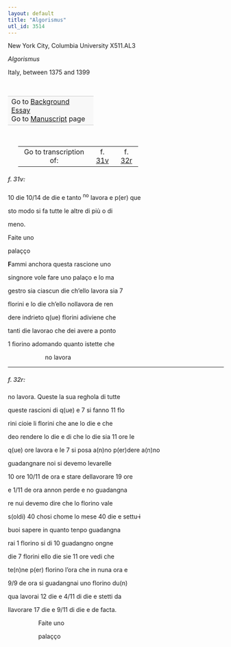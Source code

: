 ```yaml
---
layout: default
title: "Algorismus"
utl_id: 3514
---
```



New York City, Columbia University X511.AL3


*Algorismus*


Italy, between 1375 and 1399


 

<table border="0.5" cellpadding="1" cellspacing="1" style="width: 200px; background-color:#F8F8F8;"><tbody style="border-color:#ccc"><tr style="border-color:#ccc"><td>Go to <a href="{{ site.baseurl }}/essay/307" target="_blank">Background Essay</a><br />
			Go to <a href="{{ site.baseurl }}/www/record.html?id=307" target="_blank">Manuscript</a> page</td>
</tr></tbody></table>
 


<table border="0.5" cellpadding="1" cellspacing="1" style="width: 280px; margin-left:.25in;"><tbody><tr style="border-color:#B3B6B7"><td style="text-align:center">Go to transcription of:</td>
<td style="text-align:center">f. <a href="#1">31v</a></td>
<td style="text-align:center">f. <a href="#2">32r</a></td>
</tr></tbody></table>
<h5 id="1" style="color:#555;">f. 31v:</h5>

10 die 10/14 de die e tanto <sup>no</sup> lavora e p(er) que


sto modo si fa tutte le altre di più o di


meno.


Faite uno


palaçço


**F**ammi anchora questa rascione uno


singnore vole fare uno palaço e lo ma


gestro sia ciascun die ch’ello lavora sia 7


florini e lo die ch’ello nollavora de ren


dere indrieto q(ue) florini adiviene che


tanti die lavorao che dei avere a ponto


1 fiorino adomando quanto istette che


                      no lavora


<hr /><h5 id="2" style="color:#555;">f. 32r:</h5>

no lavora. Queste la sua reghola di tutte


queste rascioni di q(ue) e 7 si fanno 11 flo


rini cioie li florini che ane lo die e che


deo rendere lo die e di che lo die sia 11 ore le


q(ue) ore lavora e le 7 si posa a(n)no p(er)dere a(n)no


guadangnare noi si devemo levarelle


10 ore 10/11 de ora e stare dellavorare 19 ore


e 1/11 de ora annon perde e no guadangna


re nui devemo dire che lo florino vale


s(oldi) 40 chosi chome lo mese 40 die e settu<s> i</s>


buoi sapere in quanto tenpo guadangna


rai 1 florino si di 10 guadangno ongne


die 7 florini ello die sie 11 ore vedi che


te(n)ne p(er) florino l’ora che in nuna ora e


9/9 de ora si guadangnai uno florino du(n)


qua lavorai 12 die e 4/11 di die e stetti da


llavorare 17 die e 9/11 di die e de facta.


                  Faite uno


                  palaçço

